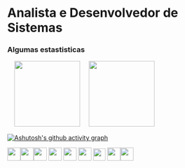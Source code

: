 # Analista e Desenvolvedor de Sistemas

### Algumas estastisticas

<div Style="display: inline-block;">
    <img Style="margin-left: 1rem; margin-right: 1rem;" height="150em" src="https://github-readme-stats.vercel.app/api?username=pedrosaloma&show_icons=true&theme=radical">
    <img Style="margin-right: 1rem;" height="150em" src="https://github-readme-stats.vercel.app/api/top-langs/?username=pedrosaloma&theme=radical&layout=compact">
</div>

[![Ashutosh's github activity graph](https://github-readme-activity-graph.cyclic.app/graph?username=pedrosaloma&bg_color=22272e&color=ffffff&line=ffffff&point=eeff00&area=true&hide_border=true)](https://github.com/ashutosh00710/github-readme-activity-graph)

<img height = "30em" widht = "30em" src="https://cdn.jsdelivr.net/gh/devicons/devicon/icons/css3/css3-plain.svg" /><img height = "30em" widht = "30em" src="https://cdn.jsdelivr.net/gh/devicons/devicon/icons/html5/html5-plain.svg" /><img height = "30em" widht = "30em" src="https://cdn.jsdelivr.net/gh/devicons/devicon/icons/javascript/javascript-plain.svg" /> <img height = "30em" widht = "30em" src="https://cdn.jsdelivr.net/gh/devicons/devicon/icons/typescript/typescript-plain.svg" /> 
<img height = "30em" widht = "30em" src="https://cdn.jsdelivr.net/gh/devicons/devicon/icons/nodejs/nodejs-original.svg" /> <img height = "30em" widht = "30em" src="https://cdn.jsdelivr.net/gh/devicons/devicon/icons/react/react-original.svg" />
<img height = "28em" widht = "28em" src="https://cdn.jsdelivr.net/gh/devicons/devicon/icons/kotlin/kotlin-original.svg" />
<img height = "30em" widht = "30em" src="https://cdn.jsdelivr.net/gh/devicons/devicon/icons/csharp/csharp-line.svg" /><img height = "30em" widht = "30em" rc="https://cdn.jsdelivr.net/gh/devicons/devicon/icons/bootstrap/bootstrap-plain.svg" /><img height = "30em" widht = "30em" src="https://cdn.jsdelivr.net/gh/devicons/devicon/icons/java/java-plain.svg" /> 


 


          
          







